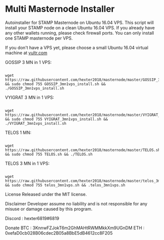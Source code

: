 # Multi Masternode Installer
Autoinstaller for STAMP Masternode on Ubuntu 16.04 VPS. This script will install your STAMP node on a clean Ubuntu 16.04 VPS. If you already have any other wallets running, please check firewall ports. You can only install one STAMP masternode per VPS.

If you don't have a VPS yet, please choose a small Ubuntu 16.04 virtual machine at <a href="https://www.vultr.com/?ref=7448290" rel="nofollow">vultr.com</a></p>

GOSSIP 3 MN in 1 VPS:
<pre><code>
wget https://raw.githubusercontent.com/hexter2018/masternode/master/GOSSIP_3mn1vps_install.sh && sudo chmod 755 GOSSIP_3mn1vps_install.sh && ./GOSSIP_3mn1vps_install.sh
</pre></code>

VYIGRAT 3 MN in 1 VPS:
<pre><code>
wget https://raw.githubusercontent.com/hexter2018/masternode/master/VYIGRAT_3mn1vps_install.sh && sudo chmod 755 VYIGRAT_3mn1vps_install.sh && ./VYIGRAT_3mn1vps_install.sh
</pre></code>

TELOS 1 MN:
<pre><code>
wget https://raw.githubusercontent.com/hexter2018/masternode/master/TELOS.sh && sudo chmod 755 TELOS.sh && ./TELOS.sh
</pre></code>

TELOS 3 MN in 1 VPS:
<pre><code>
wget https://raw.githubusercontent.com/hexter2018/masternode/master/telos_3mn1vps.sh && sudo chmod 755 telos_3mn1vps.sh && .telos_3mn1vps.sh
</pre></code>

License
Released under the MIT license.

Disclaimer
Developer assume no liability and is not responsible for any misuse or damage caused by this program.

Discord : hexter6819#6819

Donate
BTC : 3KnnwFZJokT6m2GhMAHtRWMMkkXm9UGnDM 
ETH : 0xefaD0cb028B06cdec2B05a8BbE5dB4612cc8F205
